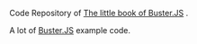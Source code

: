 Code Repository of [The little book of Buster.JS](https://github.com/azu/busterjs_ebook "The little book of Buster.JS") .

A lot of [Buster.JS](http://busterjs.org/ "Buster.JS") example code.